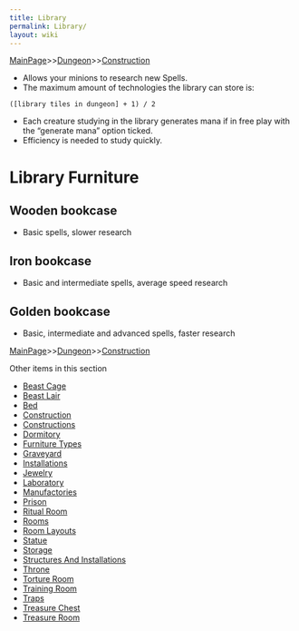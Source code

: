```yaml
---
title: Library
permalink: Library/
layout: wiki
---
```


[MainPage](/keeperrl_wiki/ "wikilink")>>[Dungeon](/keeperrl_wiki/Dungeon "wikilink")>>[Construction](/keeperrl_wiki/Construction "wikilink")

-   Allows your minions to research new Spells.
-   The maximum amount of technologies the library can store is:

`([library tiles in dungeon] + 1) / 2`

-   Each creature studying in the library generates mana if in free play
    with the “generate mana” option ticked.
-   Efficiency is needed to study quickly.

Library Furniture
=================

Wooden bookcase
---------------

-   Basic spells, slower research

Iron bookcase
-------------

-   Basic and intermediate spells, average speed research

Golden bookcase
---------------

-   Basic, intermediate and advanced spells, faster research

[MainPage](/keeperrl_wiki/ "wikilink")>>[Dungeon](/keeperrl_wiki/Dungeon "wikilink")>>[Construction](/keeperrl_wiki/Construction "wikilink")

Other items in this section
-    [Beast Cage](/keeperrl_wiki/Beast_Cage "wikilink")
-    [Beast Lair](/keeperrl_wiki/Beast_Lair "wikilink")
-    [Bed](/keeperrl_wiki/Bed "wikilink")
-    [Construction](/keeperrl_wiki/Construction "wikilink")
-    [Constructions](/keeperrl_wiki/Constructions "wikilink")
-    [Dormitory](/keeperrl_wiki/Dormitory "wikilink")
-    [Furniture Types](/keeperrl_wiki/Furniture_Types "wikilink")
-    [Graveyard](/keeperrl_wiki/Graveyard "wikilink")
-    [Installations](/keeperrl_wiki/Installations "wikilink")
-    [Jewelry](/keeperrl_wiki/Jewelry "wikilink")
-    [Laboratory](/keeperrl_wiki/Laboratory "wikilink")
-    [Manufactories](/keeperrl_wiki/Manufactories "wikilink")
-    [Prison](/keeperrl_wiki/Prison "wikilink")
-    [Ritual Room](/keeperrl_wiki/Ritual_Room "wikilink")
-    [Rooms](/keeperrl_wiki/Rooms "wikilink")
-    [Room Layouts](/keeperrl_wiki/Room_Layouts "wikilink")
-    [Statue](/keeperrl_wiki/Statue "wikilink")
-    [Storage](/keeperrl_wiki/Storage "wikilink")
-    [Structures And Installations](/keeperrl_wiki/Structures_And_Installations "wikilink")
-    [Throne](/keeperrl_wiki/Throne "wikilink")
-    [Torture Room](/keeperrl_wiki/Torture_Room "wikilink")
-    [Training Room](/keeperrl_wiki/Training_Room "wikilink")
-    [Traps](/keeperrl_wiki/Traps "wikilink")
-    [Treasure Chest](/keeperrl_wiki/Treasure_Chest "wikilink")
-    [Treasure Room](/keeperrl_wiki/Treasure_Room "wikilink")
